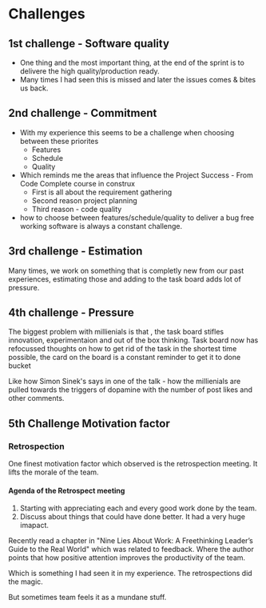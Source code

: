 # Challenges

## 1st challenge - Software quality

- One thing and the most important thing, at the end of the sprint is to delivere the high quality/production ready.
- Many times I had seen this is missed and later the issues comes & bites us back.

## 2nd challenge - Commitment

- With my experience this seems to be a challenge when choosing between these priorites
  - Features
  - Schedule
  - Quality
- Which reminds me the areas that influence the Project Success - From Code Complete course in construx
  - First is all about the requirement gathering
  - Second reason project planning
  - Third reason - code quality
- how to choose between features/schedule/quality to deliver a bug free working software is always a constant challenge.

## 3rd challenge - Estimation

Many times, we work on something that is completly new from our past experiences, estimating those and adding to the task board adds lot of pressure.

## 4th challenge - Pressure

The biggest problem with millienials is that , the task board stifles innovation, experimentaion and out of the box
thinking. Task board now has refocussed thoughts on how to get rid of the task in the shortest time possible, the card
on the board is a constant reminder to get it to done bucket

Like how Simon Sinek's says in one of the talk - how the millienials are pulled towards the triggers of dopamine
with the number of post likes and other comments.

## 5th Challenge Motivation factor

### Retrospection

One finest motivation factor which observed is the retrospection meeting.
It lifts the morale of the team.

#### Agenda of the Retrospect meeting

1. Starting with appreciating each and every good work done by the team.
2. Discuss about things that could have done better.
It had a very huge imapact.

Recently read a chapter in "Nine Lies About Work: A Freethinking Leader’s Guide to the Real World" which was related to feedback. Where the author points that how positive attention improves the productivity of the team.

Which is something I had seen it in my experience. The retrospections did the magic.

But sometimes team feels it as a mundane stuff.